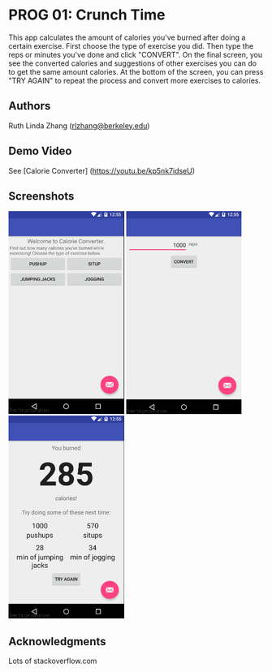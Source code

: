 # PROG 01: Crunch Time

This app calculates the amount of calories you've burned after doing a certain exercise. First choose the type of exercise you did. Then type the reps or minutes you've done and click "CONVERT". On the final screen, you see the converted calories and suggestions of other exercises you can do to get the same amount calories. At the bottom of the screen, you can press "TRY AGAIN" to repeat the process and convert more exercises to calories.

## Authors

Ruth Linda Zhang ([rlzhang@berkeley.edu](mailto:your_email@berkeley.edu))

## Demo Video

See [Calorie Converter] (https://youtu.be/kp5nk7idseU)

## Screenshots

<img src="screenshots/1.png" height="400" alt="Screenshot"/>
<img src="screenshots/2.png" height="400" alt="Screenshot"/>
<img src="screenshots/3.png" height="400" alt="Screenshot"/>

## Acknowledgments

Lots of stackoverflow.com
